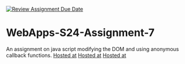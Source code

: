 [![Review Assignment Due Date](https://classroom.github.com/assets/deadline-readme-button-24ddc0f5d75046c5622901739e7c5dd533143b0c8e959d652212380cedb1ea36.svg)](https://classroom.github.com/a/cdqffI9o)
# WebApps-S24-Assignment-7
An assignment on java script modifying the DOM and using anonymous callback functions.
[Hosted at]( https://44-563-web-apps-s24.github.io/44563-webapps-s24-assignment7-BrahmaTeja709/money.html)
[Hosted at]( https://44-563-web-apps-s24.github.io/44563-webapps-s24-assignment7-BrahmaTeja709/precision.html)
[Hosted at]( https://44-563-web-apps-s24.github.io/44563-webapps-s24-assignment7-BrahmaTeja709//divlist.html)